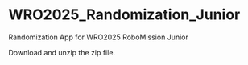 # WRO2025_Randomization_Junior
Randomization App for WRO2025 RoboMission Junior

Download and unzip the zip file.
